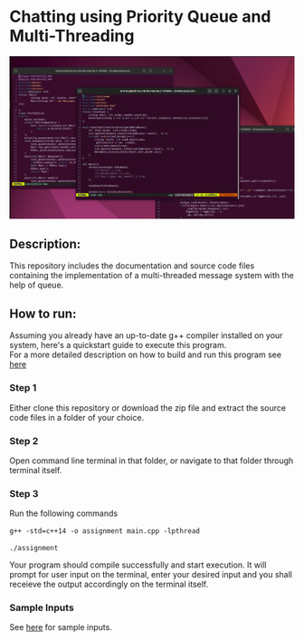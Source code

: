 # Chatting using Priority Queue and Multi-Threading
![alt text](https://github.com/mrinmooy/AI_Planet_Internship_Assignment/blob/master/images/desktop.png?raw=true)
## Description:
This repository includes the documentation and source code files containing the implementation of a multi-threaded message system with the help of queue.
## How to run:
Assuming you already have an up-to-date g++ compiler installed on your system, here's a quickstart guide to execute this program.  
For a more detailed description on how to build and run this program see [here](https://github.com/mrinmooy/AI_Planet_Internship_Assignment/blob/master/documentation/how_to_build_and_run.pdf)
### Step 1 
Either clone this repository or download the zip file and extract the source code files in a folder of your choice.
### Step 2
Open command line terminal in that folder, or navigate to that folder through terminal itself.
### Step 3
Run the following commands
```
g++ -std=c++14 -o assignment main.cpp -lpthread
```
```
./assignment
```
Your program should compile successfully and start execution. It will prompt for user input on the terminal, enter your desired input and you shall receieve the output accordingly on the terminal itself.  

### Sample Inputs

See [here](https://github.com/mrinmooy/AI_Planet_Internship_Assignment/tree/master/source_files/test_code) for sample inputs.
